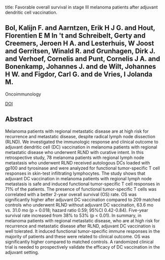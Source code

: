 title: Favorable overall survival in stage III melanoma patients after adjuvant dendritic cell vaccination.

## Bol, Kalijn F. and Aarntzen, Erik H J G. and Hout, Florentien E M In 't and Schreibelt, Gerty and Creemers, Jeroen H A. and Lesterhuis, W Joost and Gerritsen, Winald R. and Grunhagen, Dirk J. and Verhoef, Cornelis and Punt, Cornelis J A. and Bonenkamp, Johannes J. and de Wilt, Johannes H W. and Figdor, Carl G. and de Vries, I Jolanda M.
Oncoimmunology

<a href="https://doi.org/10.1080/2162402X.2015.1057673">DOI</a>

## Abstract
Melanoma patients with regional metastatic disease are at high risk for recurrence and metastatic disease, despite radical lymph node dissection (RLND). We investigated the immunologic response and clinical outcome to adjuvant dendritic cell (DC) vaccination in melanoma patients with regional metastatic disease who underwent RLND with curative intent. In this retrospective study, 78 melanoma patients with regional lymph node metastasis who underwent RLND received autologous DCs loaded with gp100 and tyrosinase and were analyzed for functional tumor-specific T cell responses in skin-test infiltrating lymphocytes. The study shows that adjuvant DC vaccination in melanoma patients with regional lymph node metastasis is safe and induced functional tumor-specific T cell responses in 71% of the patients. The presence of functional tumor-specific T cells was correlated with a better 2-year overall survival (OS) rate. OS was significantly higher after adjuvant DC vaccination compared to 209 matched controls who underwent RLND without adjuvant DC vaccination, 63.6 mo vs. 31.0 mo (p = 0.018; hazard ratio 0.59; 95%CI 0.42-0.84). Five-year survival rate increased from 38% to 53% (p < 0.01). In summary, in melanoma patients with regional metastatic disease, who are at high risk for recurrence and metastatic disease after RLND, adjuvant DC vaccination is well tolerated. It induced functional tumor-specific immune responses in the majority of patients and these were related to clinical outcome. OS was significantly higher compared to matched controls. A randomized clinical trial is needed to prospectively validate the efficacy of DC vaccination in the adjuvant setting.

